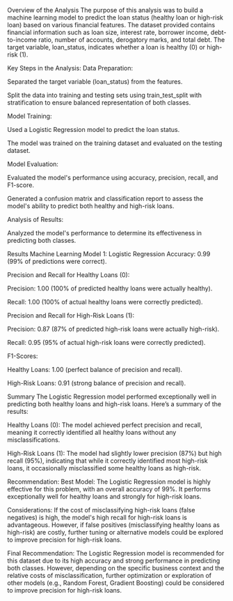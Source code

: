Overview of the Analysis
The purpose of this analysis was to build a machine learning model to predict the loan status (healthy loan or high-risk loan) based on various financial features. The dataset provided contains financial information such as loan size, interest rate, borrower income, debt-to-income ratio, number of accounts, derogatory marks, and total debt. The target variable, loan_status, indicates whether a loan is healthy (0) or high-risk (1).

Key Steps in the Analysis:
Data Preparation:

Separated the target variable (loan_status) from the features.

Split the data into training and testing sets using train_test_split with stratification to ensure balanced representation of both classes.

Model Training:

Used a Logistic Regression model to predict the loan status.

The model was trained on the training dataset and evaluated on the testing dataset.

Model Evaluation:

Evaluated the model's performance using accuracy, precision, recall, and F1-score.

Generated a confusion matrix and classification report to assess the model's ability to predict both healthy and high-risk loans.

Analysis of Results:

Analyzed the model's performance to determine its effectiveness in predicting both classes.

Results
Machine Learning Model 1: Logistic Regression
Accuracy: 0.99 (99% of predictions were correct).

Precision and Recall for Healthy Loans (0):

Precision: 1.00 (100% of predicted healthy loans were actually healthy).

Recall: 1.00 (100% of actual healthy loans were correctly predicted).

Precision and Recall for High-Risk Loans (1):

Precision: 0.87 (87% of predicted high-risk loans were actually high-risk).

Recall: 0.95 (95% of actual high-risk loans were correctly predicted).

F1-Scores:

Healthy Loans: 1.00 (perfect balance of precision and recall).

High-Risk Loans: 0.91 (strong balance of precision and recall).

Summary
The Logistic Regression model performed exceptionally well in predicting both healthy loans and high-risk loans. Here’s a summary of the results:

Healthy Loans (0): The model achieved perfect precision and recall, meaning it correctly identified all healthy loans without any misclassifications.

High-Risk Loans (1): The model had slightly lower precision (87%) but high recall (95%), indicating that while it correctly identified most high-risk loans, it occasionally misclassified some healthy loans as high-risk.

Recommendation:
Best Model: The Logistic Regression model is highly effective for this problem, with an overall accuracy of 99%. It performs exceptionally well for healthy loans and strongly for high-risk loans.

Considerations: If the cost of misclassifying high-risk loans (false negatives) is high, the model's high recall for high-risk loans is advantageous. However, if false positives (misclassifying healthy loans as high-risk) are costly, further tuning or alternative models could be explored to improve precision for high-risk loans.

Final Recommendation:
The Logistic Regression model is recommended for this dataset due to its high accuracy and strong performance in predicting both classes. However, depending on the specific business context and the relative costs of misclassification, further optimization or exploration of other models (e.g., Random Forest, Gradient Boosting) could be considered to improve precision for high-risk loans.
